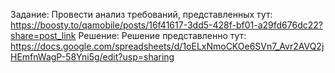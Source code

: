 Задание:
Провести анализ требований, представленных тут: https://boosty.to/qamobile/posts/16f41617-3dd5-428f-bf01-a29fd676dc22?share=post_link
Решение:
Решение представленно тут: https://docs.google.com/spreadsheets/d/1oELxNmoCKOe6SVn7_Avr2AVQ2jHEmfnWagP-58Yni5g/edit?usp=sharing